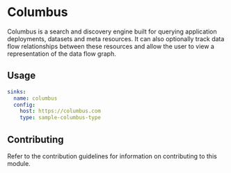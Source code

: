 # Columbus

Columbus is a search and discovery engine built for querying application deployments, datasets and meta resources. It can also optionally track data flow relationships between these resources and allow the user to view a representation of the data flow graph.

## Usage

```yaml
sinks:
  name: columbus
  config:
    host: https://columbus.com
	type: sample-columbus-type
```

## Contributing

Refer to the contribution guidelines for information on contributing to this module.